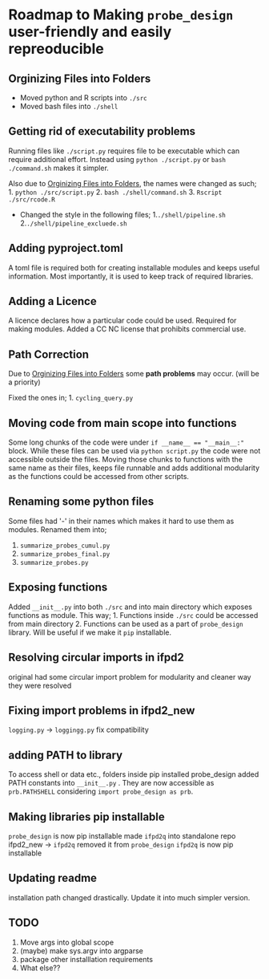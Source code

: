 # Roadmap to Making `probe_design` user-friendly and easily repreoducible

## Orginizing Files into Folders

* Moved python and R scripts into `./src`
* Moved bash files into `./shell`

## Getting rid of executability problems

Running files like `./script.py` requires file to be executable which can require additional effort. Instead using `python ./script.py` or `bash ./command.sh` makes it simpler.

Also due to [Orginizing Files into Folders](#orginizing-files-into-folders), the names were changed as such;
    1. `python ./src/script.py`
    2. `bash ./shell/command.sh`
    3. `Rscript ./src/rcode.R`

* Changed the style in the following files;
    1.`./shell/pipeline.sh`
    2.`./shell/pipeline_excluede.sh`

## Adding pyproject.toml

A toml file is required both for creating installable modules and keeps useful information. Most importantly, it is used to keep track of required libraries.

## Adding a Licence

A licence declares how a particular code could be used. Required for making modules. Added a CC NC license that prohibits commercial use.

## Path Correction

Due to [Orginizing Files into Folders](#orginizing-files-into-folders) some **path problems** may occur. (will be a priority)

Fixed the ones in;
    1. `cycling_query.py`

## Moving code from main scope into functions

Some long chunks of the code were under `if __name__ == "__main__:"` block. While these files can be used via `python script.py` the code were not accessible outside the files. Moving those chunks to functions with the same name as their files, keeps file runnable and adds additional modularity as the functions could be accessed from other scripts.

## Renaming some python files

Some files had '-' in their names which makes it hard to use them as modules.
Renamed them into;
1. `summarize_probes_cumul.py`
2. `summarize_probes_final.py`
3. `summarize_probes.py`

## Exposing functions

Added `__init__.py` into both `./src` and into main directory which exposes functions as module.
This way;
    1. Functions inside `./src`  could be accessed from main directory
    2. Functions can be used as a part of `probe_design` library. Will be useful if we make it `pip` installable.

## Resolving circular imports in ifpd2

original had some circular import problem
for modularity and cleaner way they were resolved

## Fixing import problems in ifpd2_new

`logging.py` -> `loggingg.py`
fix compatibility

## adding PATH to library

To access shell or data etc., folders inside pip installed probe_design added PATH constants into `__init__.py` . They are now accessible as `prb.PATHSHELL` considering `import probe_design as prb`.

## Making libraries pip installable

`probe_design` is now pip installable
made `ifpd2q` into standalone repo
ifpd2_new -> `ifpd2q`
removed it from `probe_design`
`ifpd2q` is now pip installable

## Updating readme

installation path changed drastically. Update it into much simpler version.

## TODO
1. Move args into global scope
2. (maybe) make sys.argv into argparse
3. package other installlation requirements 
4. What else??

